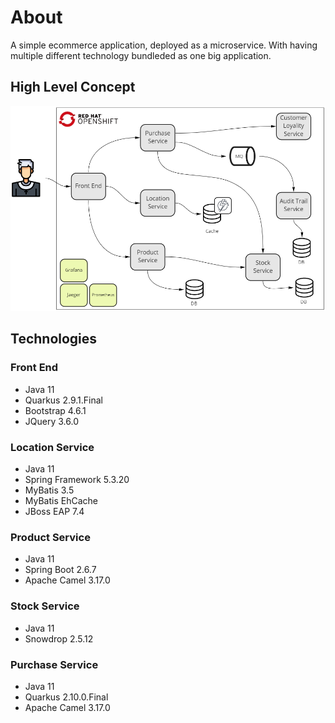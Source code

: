 # About
A simple ecommerce application, deployed as a microservice. With having multiple different technology bundleded as one big application.   

## High Level Concept
![High Level Design](images/microservice-01.png "Title")

## Technologies

### Front End
- Java 11
- Quarkus 2.9.1.Final
- Bootstrap 4.6.1
- JQuery 3.6.0

### Location Service
- Java 11
- Spring Framework 5.3.20
- MyBatis 3.5
- MyBatis EhCache
- JBoss EAP 7.4

### Product Service
- Java 11
- Spring Boot 2.6.7
- Apache Camel 3.17.0

### Stock Service
- Java 11
- Snowdrop 2.5.12

### Purchase Service
- Java 11
- Quarkus 2.10.0.Final
- Apache Camel 3.17.0
